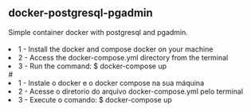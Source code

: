  <h2>docker-postgresql-pgadmin</h2>
 Simple container docker with postgresql and pgadmin.
 <br><br>
<li>1 - Install the docker and compose docker on your machine</li>
<li>2 - Access the docker-compose.yml directory from the terminal</li>
<li>3 - Run the command: $ docker-compose up</li>
#
<li>1 - Instale o docker e o docker compose na sua máquina</li>
<li>2 - Acesse o diretorio do arquivo docker-compose.yml pelo terminal</li>
<li>3 - Execute o comando: $ docker-compose up</li>
<br><br>

